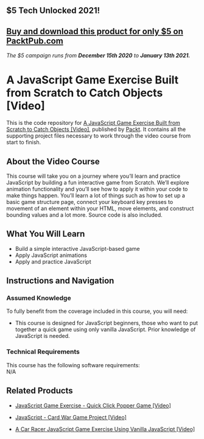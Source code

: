 ## $5 Tech Unlocked 2021!
[Buy and download this product for only $5 on PacktPub.com](https://www.packtpub.com/)
-----
*The $5 campaign         runs from __December 15th 2020__ to __January 13th 2021.__*




# A JavaScript Game Exercise Built from Scratch to Catch Objects [Video]
This is the code repository for [A JavaScript Game Exercise Built from Scratch to Catch Objects [Video]](https://www.packtpub.com/web-development/javascript-game-exercise-built-scratch-catch-objects-video), published by [Packt](https://www.packtpub.com/?utm_source=github). It contains all the supporting project files necessary to work through the video course from start to finish.
## About the Video Course
This course will take you on a journey where you’ll learn and practice JavaScript by building a fun interactive game from Scratch. We’ll explore animation functionality and you’ll see how to apply it within your code to make things happen. You’ll learn a lot of things such as how to set up a basic game structure page, connect your keyboard key presses to movement of an element within your HTML, move elements, and construct bounding values and a lot more. Source code is also included. 

<H2>What You Will Learn</H2>
<DIV class=book-info-will-learn-text>
<UL>
<LI> Build a simple interactive JavaScript-based game</LI>
<LI> Apply JavaScript animations</LI>
<LI> Apply and practice JavaScript</LI>
</UL></DIV>

## Instructions and Navigation
### Assumed Knowledge
To fully benefit from the coverage included in this course, you will need:<br/>
<DIV class=book-info-will-learn-text>
<UL>
<LI> This course is designed for JavaScript beginners, those who want to put together a quick game using only vanilla JavaScript. Prior knowledge of JavaScript is needed.</LI>
</UL>
<DIV>

### Technical Requirements
This course has the following software requirements:<br/>
N/A

## Related Products
* [JavaScript Game Exercise - Quick Click Popper Game [Video]](https://www.packtpub.com/application-development/javascript-game-exercise-quick-click-popper-game-video)

* [JavaScript - Card War Game Project [Video]](https://www.packtpub.com/game-development/javascript-card-war-game-project-video)

* [A Car Racer JavaScript Game Exercise Using Vanilla JavaScript [Video]](https://www.packtpub.com/game-development/car-racer-javascript-game-exercise-using-vanilla-javascript-video)
